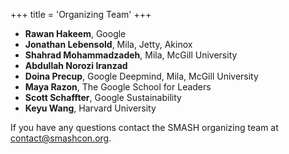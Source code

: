 +++
title = 'Organizing Team'
+++
- **Rawan Hakeem**, Google
- **Jonathan Lebensold**, Mila, Jetty, Akinox
- **Shahrad Mohammadzadeh**, Mila, McGill University
- **Abdullah Norozi Iranzad**
- **Doina Precup**, Google Deepmind, Mila, McGill University
- **Maya Razon**, The Google School for Leaders
- **Scott Schaffter**, Google Sustainability
- **Keyu Wang**, Harvard University

If you have any questions contact the SMASH organizing team at contact@smashcon.org.
